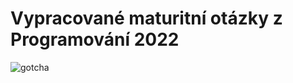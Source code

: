 # Vypracované maturitní otázky z Programování 2022
 ![gotcha](https://c.tenor.com/_4YgA77ExHEAAAAC/rick-roll.gif)
